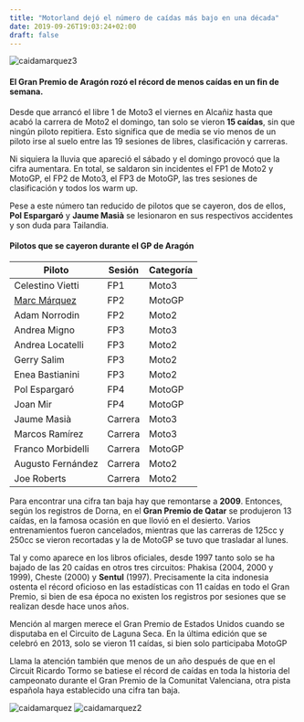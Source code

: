 ```yaml
---
title: "Motorland dejó el número de caídas más bajo en una década"
date: 2019-09-26T19:03:24+02:00
draft: false
---
```


![caidamarquez3](caidamarquez3.jpg)

#### El Gran Premio de Aragón rozó el récord de menos caídas en un fin de semana.

Desde que arrancó el libre 1 de Moto3 el viernes en Alcañiz hasta que acabó la carrera de Moto2 el domingo, tan solo se vieron **15 caídas**, sin que ningún piloto repitiera. Esto significa que de media se vio menos de un piloto irse al suelo entre las 19 sesiones de libres, clasificación y carreras.

Ni siquiera la lluvia que apareció el sábado y el domingo provocó que la cifra aumentara. En total, se saldaron sin incidentes el FP1 de Moto2 y MotoGP, el FP2 de Moto3, el FP3 de MotoGP, las tres sesiones de clasificación y todos los warm up. 

Pese a este número tan reducido de pilotos que se cayeron, dos de ellos, **Pol Espargaró** y **Jaume Masià** se lesionaron en sus respectivos accidentes y son duda para Tailandia. 

#### Pilotos que se cayeron durante el GP de Aragón

|Piloto|Sesión|Categoría|
-------------|------------|--------
Celestino Vietti | FP1 | Moto3
[Marc Márquez](https://twitter.com/MotoGP/status/1175027417829773317)	| FP2	| MotoGP
Adam Norrodin	| FP2	| Moto2
Andrea Migno	| FP3 | Moto3
Andrea Locatelli	| FP3	| Moto2
Gerry Salim	| FP3	| Moto2
Enea Bastianini	| FP3	| Moto2
Pol Espargaró	| FP4	| MotoGP
Joan Mir	| FP4	| MotoGP
Jaume Masià	| Carrera	| Moto3
Marcos Ramírez	| Carrera	| Moto3
Franco Morbidelli	| Carrera	| MotoGP
Augusto Fernández	| Carrera	| Moto2
Joe Roberts	| Carrera	| Moto2

Para encontrar una cifra tan baja hay que remontarse a **2009**. Entonces, según los registros de Dorna, en el **Gran Premio de Qatar** se produjeron 13 caídas, en la famosa ocasión en que llovió en el desierto. Varios entrenamientos fueron cancelados, mientras que las carreras de 125cc y 250cc se vieron recortadas y la de MotoGP se tuvo que trasladar al lunes.

Tal y como aparece en los libros oficiales, desde 1997 tanto solo se ha bajado de las 20 caídas en otros tres circuitos: Phakisa (2004, 2000 y 1999), Cheste (2000) y **Sentul** (1997). Precisamente la cita indonesia ostenta el récord oficioso en las estadísticas con 11 caídas en todo el Gran Premio, si bien de esa época no existen los registros por sesiones que se realizan desde hace unos años.   

Mención al margen merece el Gran Premio de Estados Unidos cuando se disputaba en el Circuito de Laguna Seca. En la última edición que se celebró en 2013, solo se vieron 11 caídas, si bien solo participaba MotoGP

Llama la atención también que menos de un año después de que en el Circuit Ricardo Tormo se batiese el récord de caídas en toda la historia del campeonato durante el Gran Premio de la Comunitat Valenciana, otra pista española haya establecido una cifra tan baja.  

![caidamarquez](caidamarquez.jpg)
![caidamarquez2](caidamarquez2.jpg)
